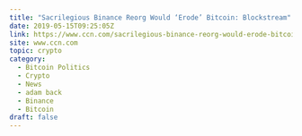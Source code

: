 ```yaml
---
title: "Sacrilegious Binance Reorg Would ‘Erode’ Bitcoin: Blockstream"
date: 2019-05-15T09:25:05Z
link: https://www.ccn.com/sacrilegious-binance-reorg-would-erode-bitcoin-blockstream?utm_medium=RSS&utm_source=hune
site: www.ccn.com
topic: crypto
category:
  - Bitcoin Politics
  - Crypto
  - News
  - adam back
  - Binance
  - Bitcoin
draft: false
---
```

